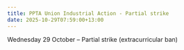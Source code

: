 ```yaml
---
title: PPTA Union Industrial Action - Partial strike
date: 2025-10-29T07:59:00+13:00
---
```

Wednesday 29 October – Partial strike (extracurricular ban)
